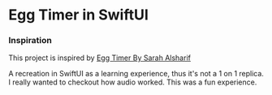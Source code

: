 #  Egg Timer in SwiftUI

### Inspiration
This project is inspired by [Egg Timer By Sarah Alsharif](https://github.com/SarahAlsharif/EggTimer)

A recreation in SwiftUI as a learning experience, thus it's not a 1 on 1 replica.
I really wanted to checkout how audio worked. This was a fun experience.